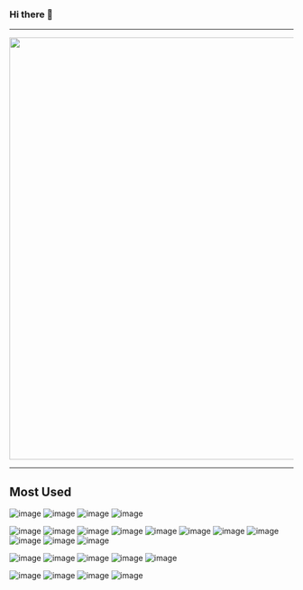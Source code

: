 ### Hi there 👋

---

<div align='center'>
  <img src="https://github-profile-summary-cards.vercel.app/api/cards/profile-details?username=6thpath&theme=default" width="750">
</div>

----

## Most Used
![image](https://img.shields.io/badge/languages:-096B68?style=for-the-badge)
![image](https://img.shields.io/badge/javascript-183B4E?logo=javascript&style=for-the-badge)
![image](https://img.shields.io/badge/typescript-183B4E?logo=typescript&style=for-the-badge)
![image](https://img.shields.io/badge/go-183B4E?logo=go&style=for-the-badge)

![image](https://img.shields.io/badge/frameworks%20&%20libraries:-096B68?style=for-the-badge)
![image](https://img.shields.io/badge/svelte-183B4E?logo=svelte&style=for-the-badge)
![image](https://img.shields.io/badge/react-183B4E?logo=react&style=for-the-badge)
![image](https://img.shields.io/badge/react%20native-183B4E?logo=react&style=for-the-badge)
![image](https://img.shields.io/badge/electron-183B4E?logo=electron&style=for-the-badge)
![image](https://img.shields.io/badge/webcomponents-183B4E?logo=webcomponentsdotorg&style=for-the-badge)
![image](https://img.shields.io/badge/next.js-183B4E?logo=next.js&style=for-the-badge)
![image](https://img.shields.io/badge/remix-183B4E?logo=remix&style=for-the-badge)
![image](https://img.shields.io/badge/tailwind%20css-183B4E?logo=tailwindcss&style=for-the-badge)
![image](https://img.shields.io/badge/react%20hook%20form-183B4E?logo=reacthookform&style=for-the-badge)
![image](https://img.shields.io/badge/vue-183B4E?logo=vue.js&style=for-the-badge)

![image](https://img.shields.io/badge/tools:-096B68?style=for-the-badge)
![image](https://img.shields.io/badge/git-183B4E?logo=git&style=for-the-badge)
![image](https://img.shields.io/badge/docker-183B4E?logo=docker&style=for-the-badge)
![image](https://img.shields.io/badge/figma-183B4E?logo=figma&style=for-the-badge)
![image](https://img.shields.io/badge/canva-183B4E?logo=canva&style=for-the-badge)

![image](https://img.shields.io/badge/others:-096B68?style=for-the-badge)
![image](https://img.shields.io/badge/github-183B4E?logo=github&style=for-the-badge)
![image](https://img.shields.io/badge/cloudflare-183B4E?logo=cloudflare&style=for-the-badge)
![image](https://img.shields.io/badge/vercel-183B4E?logo=vercel&style=for-the-badge)
